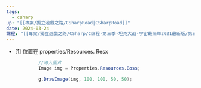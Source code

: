 ```yaml
---
tags:
  - csharp
up: "[[專案/獨立遊戲之路/CSharpRoad|CSharpRoad]]"
date: 2024-03-24
課程: "[[專案/獨立遊戲之路/CSharp/C编程-第三季-坦克大战-宇宙最简单2021最新版/第三季-坦克大战-宇宙最简单2021最新版|第三季-坦克大战-宇宙最简单2021最新版]]"
---
```

- [1] 位置在 properties/Resources. Resx

```csharp file:Program
            //導入圖片
            Image img = Properties.Resources.Boss;
            
            g.DrawImage(img, 100, 100, 50, 50);
```